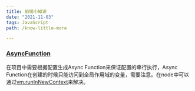 ```yaml
---
title: 前端小知识
date: "2021-11-03"
tags: JavaScript
path: /know-little-more

---
```


### [AsyncFunction](https://developer.mozilla.org/en-US/docs/Web/JavaScript/Reference/Global_Objects/AsyncFunction)
在项目中需要根据配置生成Async Function来保证配置的串行执行，Async Function在创建的时候只能访问到全局作用域的变量，需要注意。在node中可以通过[vm.runInNewContext](https://github.com/nodejs/node/issues/9474)来解决。




